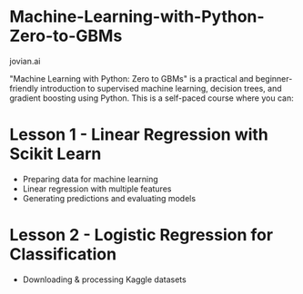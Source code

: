 # Machine-Learning-with-Python-Zero-to-GBMs
jovian.ai

"Machine Learning with Python: Zero to GBMs" is a practical and beginner-friendly introduction to supervised machine learning, decision trees, and gradient boosting using Python. This is a self-paced course where you can:

# Lesson 1 - Linear Regression with Scikit Learn
- Preparing data for machine learning
- Linear regression with multiple features
- Generating predictions and evaluating models

# Lesson 2 - Logistic Regression for Classification
- Downloading & processing Kaggle datasets

